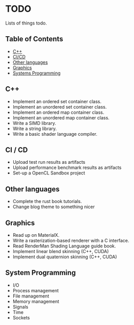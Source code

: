 # TODO

Lists of things todo.  

## Table of Contents

- [C++](#c++)
- [CI/CD](#ci-cd)
- [Other languages](#other-languages)
- [Graphics](#graphics)
- [Systems Programming](#systems-programming)

## C++

- Implement an ordered set container class.
- Implement an unordered set container class.
- Implement an ordered map container class.
- Implement an unordered map container class.
- Write a SIMD library.
- Write a string library.
- Write a basic shader language compiler.

## CI / CD

- Upload test run results as artifacts
- Upload performance benchmark results as artifacts
- Set-up a OpenCL Sandbox project

## Other languages

- Complete the rust book tutorials.
- Change blog theme to something nicer

## Graphics

- Read up on MaterialX.
- Write a rasterization-based renderer with a C interface.
- Read RenderMan Shading Language guide book.
- Implement linear blend skinning (C++, CUDA)
- Implement dual quaternion skinning (C++, CUDA)

## System Programming

- I/O
- Process management
- File management
- Memory management
- Signals
- Time
- Sockets


